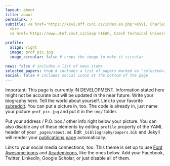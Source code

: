 ```yaml
---
layout: about
title: about
permalink: /
subtitle: <a href='https://ksvi.mff.cuni.cz/index.en.php'>KSVI, Charles University, Prague</a>. Malostranské nám. 25, 118 00 Praha 1, Czech republic
  <br>
  <a href='https://www.utef.cvut.cz/ieap'>IEAP, Czech Technical University</a> Husova 240/5 Praha 1, Czech Republic

profile:
  align: right
  image: prof_pic.jpg
  image_circular: false # crops the image to make it circular

news: false # includes a list of news items
selected_papers: true # includes a list of papers marked as "selected={true}"
social: false # includes social icons at the bottom of the page
---
```


Important: This page is currently IN DEVELOPMENT. Information stated here might not be accurate but will be updated in the near future.
Write your biography here. Tell the world about yourself. Link to your favorite [subreddit](http://reddit.com). You can put a picture in, too. The code is already in, just name your picture `prof_pic.jpg` and put it in the `img/` folder.

Put your address / P.O. box / other info right below your picture. You can also disable any of these elements by editing `profile` property of the YAML header of your `_pages/about.md`. Edit `_bibliography/papers.bib` and Jekyll will render your [publications page](/al-folio/publications/) automatically.

Link to your social media connections, too. This theme is set up to use [Font Awesome icons](https://fontawesome.com/) and [Academicons](https://jpswalsh.github.io/academicons/), like the ones below. Add your Facebook, Twitter, LinkedIn, Google Scholar, or just disable all of them.
